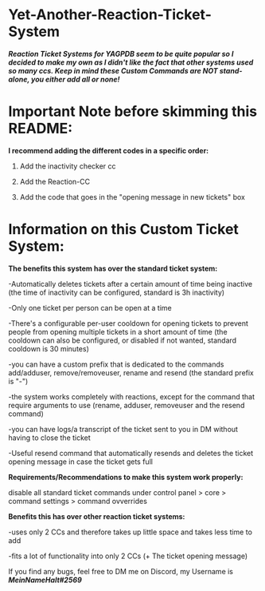 # Yet-Another-Reaction-Ticket-System
***Reaction Ticket Systems for YAGPDB seem to be quite popular so I decided to make my own as I didn't like the fact that other systems used so many ccs. Keep in mind these Custom Commands are NOT stand-alone, you either add all or none!***

# Important Note before skimming this README:
**I recommend adding the different codes in a specific order:**

1. Add the inactivity checker cc

2. Add the Reaction-CC

3. Add the code that goes in the "opening message in new tickets" box

# Information on this Custom Ticket System:

**The benefits this system has over the standard ticket system:**

-Automatically deletes tickets after a certain amount of time being inactive (the time of inactivity can be configured, standard is 3h inactivity)

-Only one ticket per person can be open at a time

-There's a configurable per-user cooldown for opening tickets to prevent people from opening multiple tickets in a short amount of time (the cooldown can also be configured, or disabled if not wanted, standard cooldown is 30 minutes)

-you can have a custom prefix that is dedicated to the commands add/adduser, remove/removeuser, rename and resend (the standard prefix is "-")

-the system works completely with reactions, except for the command that require arguments to use (rename, adduser, removeuser and the resend command)

-you can have logs/a transcript of the ticket sent to you in DM without having to close the ticket

-Useful resend command that automatically resends and deletes the ticket opening message in case the ticket gets full

**Requirements/Recommendations to make this system work properly:**

disable all standard ticket commands under control panel > core > command settings > command ovverrides

**Benefits this has over other reaction ticket systems:**

-uses only 2 CCs and therefore takes up little space and takes less time to add

-fits a lot of functionality into only 2 CCs (+ The ticket opening message)

If you find any bugs, feel free to DM me on Discord, my Username is ***MeinNameHalt#2569***
